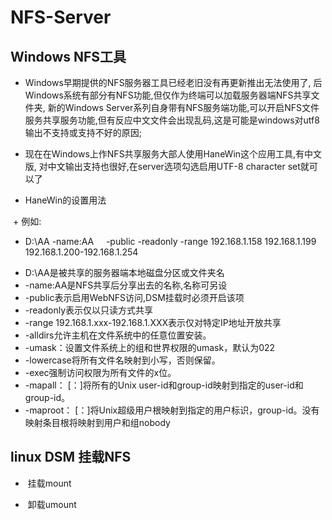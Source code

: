 # NFS-Server

## Windows NFS工具
+ Windows早期提供的NFS服务器工具已经老旧没有再更新推出无法使用了, 后Windows系统有部分有NFS功能,但仅作为终端可以加载服务器端NFS共享文件夹,
新的Windows Server系列自身带有NFS服务端功能,可以开启NFS文件服务共享服务功能,但有反应中文文件会出现乱码,这是可能是windows对utf8输出不支持或支持不好的原因;

+ 现在在Windows上作NFS共享服务大部人使用HaneWin这个应用工具,有中文版, 对中文输出支持也很好,在server选项勾选启用UTF-8 character set就可以了

+ HaneWin的设置用法

  + 例如:
   * D:\AA  -name:AA      -public -readonly -range 192.168.1.158 192.168.1.199  192.168.1.200-192.168.1.254
  + D:\AA是被共享的服务器端本地磁盘分区或文件夹名
  + -name:AA是NFS共享后分享出去的名称,名称可另设
  + -public表示启用WebNFS访问,DSM挂载时必须开启该项
  + -readonly表示仅以只读方式共享
  + -range 192.168.1.xxx-192.168.1.XXX表示仅对特定IP地址开放共享
  + -alldirs允许主机在文件系统中的任意位置安装。
  + -umask：<mask>设置文件系统上的组和世界权限的umask，默认为022
  + -lowercase将所有文件名映射到小写，否则保留。
  + -exec强制访问权限为所有文件的x位。
  + -mapall：<uid> [：<gid>]将所有的Unix user-id和group-id映射到指定的user-id和group-id。
  + -maproot：<uid> [：<gid>]将Unix超级用户根映射到指定的用户标识，group-id。没有映射条目根将映射到用户和组nobody

## linux DSM 挂载NFS
+  挂载mount

+  卸载umount




